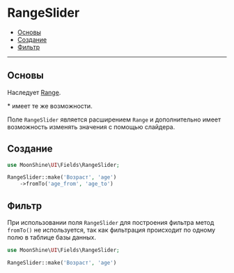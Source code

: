 # RangeSlider

- [Основы](#basics)
- [Создание](#make)
- [Фильтр](#filter)

---

<a name="basics"></a>
## Основы

Наследует [Range](/docs/{{version}}/fields/range).

\* имеет те же возможности.

Поле `RangeSlider` является расширением `Range` и дополнительно имеет возможность изменять значения с помощью слайдера.

<a name="make"></a>
## Создание

```php
use MoonShine\UI\Fields\RangeSlider;

RangeSlider::make('Возраст', 'age')
    ->fromTo('age_from', 'age_to')
```

<a name="filter"></a>
## Фильтр

При использовании поля `RangeSlider` для построения фильтра метод `fromTo()` не используется, так как фильтрация происходит по одному полю в таблице базы данных.

```php
use MoonShine\UI\Fields\RangeSlider;

RangeSlider::make('Возраст', 'age')
```
